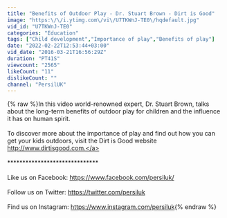 ```yaml
---
title: "Benefits of Outdoor Play - Dr. Stuart Brown - Dirt is Good"
image: "https:\/\/i.ytimg.com\/vi\/U7TKWnJ-TE0\/hqdefault.jpg"
vid_id: "U7TKWnJ-TE0"
categories: "Education"
tags: ["Child development","Importance of play","Benefits of play"]
date: "2022-02-22T12:53:44+03:00"
vid_date: "2016-03-21T16:56:29Z"
duration: "PT41S"
viewcount: "2565"
likeCount: "11"
dislikeCount: ""
channel: "PersilUK"
---
```

{% raw %}In this video world-renowned expert, Dr. Stuart Brown, talks about the long-term benefits of outdoor play for children and the influence it has on human spirit.<br /><br />To discover more about the importance of play and find out how you can get your kids outdoors, visit the Dirt is Good website <a rel="nofollow" target="blank" href="http://www.dirtisgood.com.">http://www.dirtisgood.com.</a><br /><br />******************************<br /><br />Like us on Facebook: <a rel="nofollow" target="blank" href="https://www.facebook.com/persiluk/">https://www.facebook.com/persiluk/</a><br /><br />Follow us on Twitter: <a rel="nofollow" target="blank" href="https://twitter.com/persiluk">https://twitter.com/persiluk</a><br /><br />Find us on Instagram: <a rel="nofollow" target="blank" href="https://www.instagram.com/persiluk">https://www.instagram.com/persiluk</a>{% endraw %}
